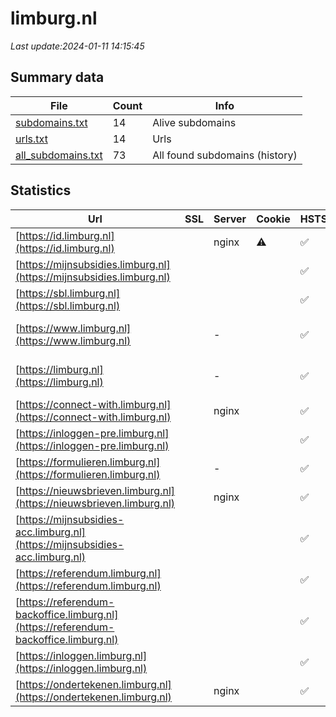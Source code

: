 # limburg.nl
*Last update:2024-01-11 14:15:45*
## Summary data
| File       | Count | Info |
|------------|-------|------|
|[subdomains.txt](/data/limburg/subdomains.txt)|14|Alive subdomains|
|[urls.txt](/data/limburg/urls.txt)|14|Urls|
|[all_subdomains.txt](/data/limburg/all_subdomains.txt)|73|All found subdomains (history)|
## Statistics
| Url | SSL | Server | Cookie | HSTS | CSP | XFO | XXP | RP | Tech |
|------------|-------|------|------|------|------|------|------|------|------|
|[https://id.limburg.nl](https://id.limburg.nl)| |nginx|:warning: |:white_check_mark: | |:white_check_mark: |:white_check_mark: |:white_check_mark: |HSTS|
|[https://mijnsubsidies.limburg.nl](https://mijnsubsidies.limburg.nl)| | | |:white_check_mark: | |:white_check_mark: |:white_check_mark: |:white_check_mark: |HSTS|
|[https://sbl.limburg.nl](https://sbl.limburg.nl)| | | |:white_check_mark: | | | | |:white_check_mark: |HSTS|
|[https://www.limburg.nl](https://www.limburg.nl)| |-| |:white_check_mark: | |:white_check_mark: |:white_check_mark: |:white_check_mark: |HSTS Microsoft ASP.N...|
|[https://limburg.nl](https://limburg.nl)| |-| |:white_check_mark: | |:white_check_mark: |:white_check_mark: |:white_check_mark: |HSTS Microsoft ASP.N...|
|[https://connect-with.limburg.nl](https://connect-with.limburg.nl)| |nginx| |:white_check_mark: | | |:white_check_mark: | |:white_check_mark: |HSTS Nginx|
|[https://inloggen-pre.limburg.nl](https://inloggen-pre.limburg.nl)| | | |:white_check_mark: | | | | |:white_check_mark: |HSTS|
|[https://formulieren.limburg.nl](https://formulieren.limburg.nl)| |-| |:white_check_mark: | |:white_check_mark: |:white_check_mark: |:white_check_mark: |HSTS|
|[https://nieuwsbrieven.limburg.nl](https://nieuwsbrieven.limburg.nl)| |nginx| |:white_check_mark: | | |:white_check_mark: |:white_check_mark: |:white_check_mark: |HSTS Nginx|
|[https://mijnsubsidies-acc.limburg.nl](https://mijnsubsidies-acc.limburg.nl)| | | |:white_check_mark: | |:white_check_mark: |:white_check_mark: |:white_check_mark: |HSTS|
|[https://referendum.limburg.nl](https://referendum.limburg.nl)| | | |:white_check_mark: | |:white_check_mark: |:white_check_mark: |:white_check_mark: |HSTS|
|[https://referendum-backoffice.limburg.nl](https://referendum-backoffice.limburg.nl)| | | |:white_check_mark: | | |:white_check_mark: |:white_check_mark: |:white_check_mark: |HSTS|
|[https://inloggen.limburg.nl](https://inloggen.limburg.nl)| | | |:white_check_mark: | | | | |:white_check_mark: |HSTS|
|[https://ondertekenen.limburg.nl](https://ondertekenen.limburg.nl)| |nginx| |:white_check_mark: | | |:white_check_mark: | |:white_check_mark: |HSTS Nginx|